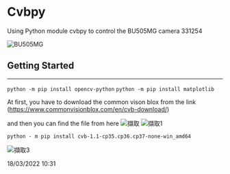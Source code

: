 # Cvbpy
Using Python module cvbpy to control the BU505MG camera 331254

![BU505MG](https://user-images.githubusercontent.com/101848874/158926859-75dab19c-20bd-4cab-a692-1f80c59c7e67.PNG)

## Getting Started
---
`python -m pip install opencv-python`
`python -m pip install matplotlib`

At first, you have to  download the common vison blox from the link
(https://www.commonvisionblox.com/en/cvb-download/) 

and then  you can find the file from here
![擷取](https://user-images.githubusercontent.com/101848874/158926912-400b0e1f-febb-4401-91d5-35faa04050f0.PNG)
![擷取1](https://user-images.githubusercontent.com/101848874/158926924-1fe3af06-b6f1-430c-b3a9-ae49c2cb07c3.PNG)


`python - m pip install cvb-1.1-cp35.cp36.cp37-none-win_amd64`


![擷取3](https://user-images.githubusercontent.com/101848874/158926932-7bba9252-27d3-46cb-a880-cd138c297c1a.PNG)


18/03/2022 10:31
